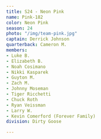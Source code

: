 ```yaml
---
title: S24 - Neon Pink
name: Pink-182
color: Neon Pink
season: 24
photo: "/img/team-pink.jpg"
captain: Derrick Johnson
quarterback: Cameron M.
members:
- Luke B.
- Elizabeth B.
- Noah Cosimano
- Nikki Kasparek
- Guyton M.
- Zach M.
- Johnny Moseman
- Tiger Ricchetti
- Chuck Roth
- Ryan Veissman
- Larry W.
- Kevin Comerford (Forever Family)
division: Dirty Goose

---
```

